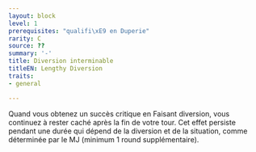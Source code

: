 ```yaml
---
layout: block
level: 1
prerequisites: "qualifi\xE9 en Duperie"
rarity: C
source: ??
summary: '-'
title: Diversion interminable
titleEN: Lengthy Diversion
traits:
- general

---
```


<p>Quand vous obtenez un succès critique en Faisant diversion, vous continuez à rester caché après la fin de votre tour. Cet effet persiste pendant une durée qui dépend de la diversion et de la situation, comme déterminée par le MJ (minimum 1 round supplémentaire).</p>